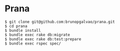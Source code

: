 # Prana

    $ git clone git@github.com:brunopgalvao/prana.git
    $ cd prana
    $ bundle install
    $ bundle exec rake db:migrate
    $ bundle exec rake db:test:prepare
    $ bundle exec rspec spec/

